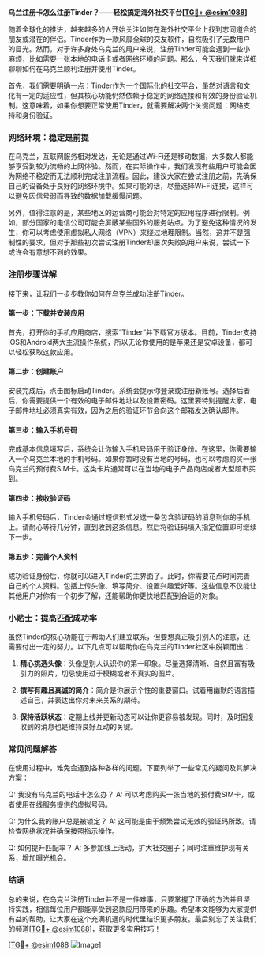**乌兰注册卡怎么注册Tinder？——轻松搞定海外社交平台[[TG💪+ @esim1088](https://t.me/s/esim1088)]**

随着全球化的推进，越来越多的人开始关注如何在海外社交平台上找到志同道合的朋友或潜在的伴侣。Tinder作为一款风靡全球的交友软件，自然吸引了无数用户的目光。然而，对于许多身处乌克兰的用户来说，注册Tinder可能会遇到一些小麻烦，比如需要一张本地的电话卡或者网络环境的问题。那么，今天我们就来详细聊聊如何在乌克兰顺利注册并使用Tinder。

首先，我们需要明确一点：Tinder作为一个国际化的社交平台，虽然对语言和文化有一定的适应性，但其核心功能仍然依赖于稳定的网络连接和有效的身份验证机制。这意味着，如果你想要正常使用Tinder，就需要解决两个关键问题：网络支持和身份验证。

### 网络环境：稳定是前提

在乌克兰，互联网服务相对发达，无论是通过Wi-Fi还是移动数据，大多数人都能够享受到较为流畅的上网体验。然而，在实际操作中，我们发现有些用户可能会因为网络不稳定而无法顺利完成注册流程。因此，建议大家在尝试注册之前，先确保自己的设备处于良好的网络环境中。如果可能的话，尽量选择Wi-Fi连接，这样可以避免因信号弱而导致的数据加载缓慢问题。

另外，值得注意的是，某些地区的运营商可能会对特定的应用程序进行限制。例如，部分国家的电信公司可能会屏蔽某些国外的服务站点。为了避免这种情况的发生，你可以考虑使用虚拟私人网络（VPN）来绕过地理限制。当然，这并不是强制性的要求，但对于那些初次尝试注册Tinder却屡次失败的用户来说，尝试一下或许会有意想不到的效果。

### 注册步骤详解

接下来，让我们一步步教你如何在乌克兰成功注册Tinder。

#### 第一步：下载并安装应用

首先，打开你的手机应用商店，搜索“Tinder”并下载官方版本。目前，Tinder支持iOS和Android两大主流操作系统，所以无论你使用的是苹果还是安卓设备，都可以轻松获取这款应用。

#### 第二步：创建账户

安装完成后，点击图标启动Tinder。系统会提示你登录或注册新账号。选择后者后，你需要提供一个有效的电子邮件地址以及设置密码。这里要特别提醒大家，电子邮件地址必须真实有效，因为之后的验证环节会向这个邮箱发送确认邮件。

#### 第三步：输入手机号码

完成基本信息填写后，系统会让你输入手机号码用于验证身份。在这里，你需要输入一个乌克兰本地的手机号码。如果你暂时没有当地的号码，也可以考虑购买一张乌克兰的预付费SIM卡。这类卡片通常可以在当地的电子产品商店或者大型超市买到。

#### 第四步：接收验证码

输入手机号码后，Tinder会通过短信形式发送一条包含验证码的消息到你的手机上。请耐心等待几分钟，直到收到这条信息。然后将验证码填入指定位置即可继续下一步。

#### 第五步：完善个人资料

成功验证身份后，你就可以进入Tinder的主界面了。此时，你需要花点时间完善自己的个人资料。包括上传头像、填写简介、设置兴趣爱好等。这些信息不仅能让其他用户对你有一个初步了解，还能帮助你更快地匹配到合适的对象。

### 小贴士：提高匹配成功率

虽然Tinder的核心功能在于帮助人们建立联系，但要想真正吸引别人的注意，还需要付出一定的努力。以下几点可以帮助你在乌克兰的Tinder社区中脱颖而出：

1. **精心挑选头像**：头像是别人认识你的第一印象。尽量选择清晰、自然且富有吸引力的照片，切忌使用过于模糊或者不真实的图片。
   
2. **撰写有趣且真诚的简介**：简介是你展示个性的重要窗口。试着用幽默的语言描述自己，并表达出你对未来关系的期待。
   
3. **保持活跃状态**：定期上线并更新动态可以让你更容易被发现。同时，及时回复收到的消息也是维持良好互动的关键。

### 常见问题解答

在使用过程中，难免会遇到各种各样的问题。下面列举了一些常见的疑问及其解决方案：

Q: 我没有乌克兰的电话卡怎么办？
A: 可以考虑购买一张当地的预付费SIM卡，或者使用在线服务提供的虚拟号码。

Q: 为什么我的账户总是被锁定？
A: 这可能是由于频繁尝试无效的验证码所致。请检查网络状况并确保按照指示操作。

Q: 如何提升匹配率？
A: 多参加线上活动，扩大社交圈子；同时注重维护现有关系，增加曝光机会。

### 结语

总的来说，在乌克兰注册Tinder并不是一件难事，只要掌握了正确的方法并且坚持实践，相信每位用户都能享受到这款应用带来的乐趣。希望本文能够为大家提供有益的帮助，让大家在这个充满机遇的时代里结识更多朋友。最后别忘了关注我们的频道[[TG💪+ @esim1088](https://t.me/s/esim1088)]，获取更多实用技巧！

[[TG💪+ @esim1088](https://t.me/s/esim1088) ![Image](https://i.postimg.cc/4NQfJmqS/Snipaste-2025-05-13-00-14-12.png)]